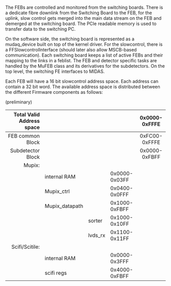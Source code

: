 The FEBs are controlled and monitored from the switching boards. There is a dedicate fibre downlink from the Switching Board to the FEB, for the uplink, slow control gets merged into the main data stream on the FEB and demerged at the switching board. The PCIe readable memory is used to transfer data to the switching PC.

On the software side, the switching board is represented as a mudaq_device built on top of the kernel driver. For the slowcontrol, there is a FFSlowcontrolInterface (should later also allow MSCB-based communication).
Each switching board keeps a list of active FEBs and their mapping to the links in a feblist. The FEB and detector specific tasks are handled by the MuFEB class and its derivatives for the subdetectors. On the top level, the switching FE interfaces to MIDAS.

Each FEB will have a 16 bit slowcontrol address space. Each address can contain a 32 bit word. The available address space is distributed between the different Firmware components as follows:

(preliminary)

Total Valid Address space| | | | 0x0000-0xFFFE  
---------:| :----- | :----- | :----- | :-----:
 FEB common Block | | | | 0xFC00-0xFFFE  
 Subdetector Block | | | | 0x0000-0xFBFF  
|  Mupix: | | |  
|  |internal RAM  | | 0x0000-0x03FF  
|  |Mupix_ctrl | |  0x0400-0x0FFF  
|  |Mupix_datapath  | | 0x1000-0xFBFF
|  | | sorter | 0x1000-0x10FF  
|  | | lvds_rx | 0x1100-0x11FF  
|  Scifi/Scitile: | | |   
|  |internal RAM | | 0x0000-0x3FFF  
|  |scifi regs | |  0x4000-0xFBFF